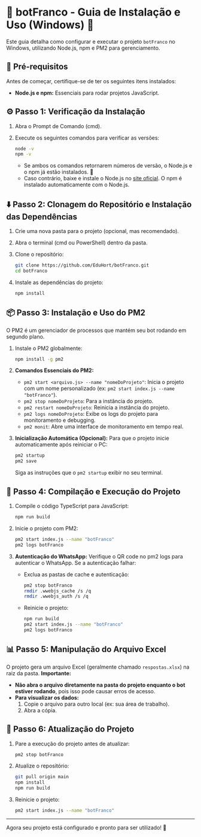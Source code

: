 # 🤖 botFranco - Guia de Instalação e Uso (Windows) 🚀

Este guia detalha como configurar e executar o projeto `botFranco` no Windows, utilizando Node.js, npm e PM2 para gerenciamento.

## 📌 Pré-requisitos

Antes de começar, certifique-se de ter os seguintes itens instalados:

*   **Node.js e npm:** Essenciais para rodar projetos JavaScript.

## ⚙️ Passo 1: Verificação da Instalação

1.  Abra o Prompt de Comando (cmd).
2.  Execute os seguintes comandos para verificar as versões:

    ```bash
    node -v
    npm -v
    ```

    *   Se ambos os comandos retornarem números de versão, o Node.js e o npm já estão instalados. 🎉
    *   Caso contrário, baixe e instale o Node.js no [site oficial](https://nodejs.org/). O npm é instalado automaticamente com o Node.js.

## ⬇️ Passo 2: Clonagem do Repositório e Instalação das Dependências

1.  Crie uma nova pasta para o projeto (opcional, mas recomendado).
2.  Abra o terminal (cmd ou PowerShell) dentro da pasta.
3.  Clone o repositório:

    ```bash
    git clone https://github.com/EduHort/botFranco.git
    cd botFranco
    ```

4.  Instale as dependências do projeto:

    ```bash
    npm install
    ```

## 📦 Passo 3: Instalação e Uso do PM2

O PM2 é um gerenciador de processos que mantém seu bot rodando em segundo plano.

1.  Instale o PM2 globalmente:

    ```bash
    npm install -g pm2
    ```

2.  **Comandos Essenciais do PM2:**

    *   `pm2 start <arquivo.js> --name "nomeDoProjeto"`: Inicia o projeto com um nome personalizado (ex: `pm2 start index.js --name "botFranco"`).
    *   `pm2 stop nomeDoProjeto`: Para a instância do projeto.
    *   `pm2 restart nomeDoProjeto`: Reinicia a instância do projeto.
    *   `pm2 logs nomeDoProjeto`: Exibe os logs do projeto para monitoramento e debugging.
    *   `pm2 monit`: Abre uma interface de monitoramento em tempo real.

3.  **Inicialização Automática (Opcional):** Para que o projeto inicie automaticamente após reiniciar o PC:

    ```bash
    pm2 startup
    pm2 save
    ```

    Siga as instruções que o `pm2 startup` exibir no seu terminal.

## 🔨 Passo 4: Compilação e Execução do Projeto

1.  Compile o código TypeScript para JavaScript:

    ```bash
    npm run build
    ```

2.  Inicie o projeto com PM2:

    ```bash
    pm2 start index.js --name "botFranco"
    pm2 logs botFranco
    ```

3.  **Autenticação do WhatsApp:** Verifique o QR code no pm2 logs para autenticar o WhatsApp. Se a autenticação falhar:

    *   Exclua as pastas de cache e autenticação:

        ```bash
        pm2 stop botFranco
        rmdir .wwebjs_cache /s /q
        rmdir .wwebjs_auth /s /q
        ```

    *   Reinicie o projeto:

        ```bash
        npm run build
        pm2 start index.js --name "botFranco"
        pm2 logs botFranco
        ```

## 📊 Passo 5: Manipulação do Arquivo Excel

O projeto gera um arquivo Excel (geralmente chamado `respostas.xlsx`) na raiz da pasta. **Importante:**

*   **Não abra o arquivo diretamente na pasta do projeto enquanto o bot estiver rodando**, pois isso pode causar erros de acesso.
*   **Para visualizar os dados:**
    1.  Copie o arquivo para outro local (ex: sua área de trabalho).
    2.  Abra a cópia.

## 🔄 Passo 6: Atualização do Projeto

1.  Pare a execução do projeto antes de atualizar:

    ```bash
    pm2 stop botFranco
    ```

2.  Atualize o repositório:

    ```bash
    git pull origin main
    npm install
    npm run build
    ```

3.  Reinicie o projeto:

    ```bash
    pm2 start index.js --name "botFranco"
    ```

---

Agora seu projeto está configurado e pronto para ser utilizado! 🎉
